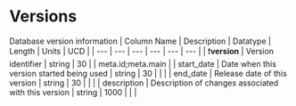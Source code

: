 # Versions
Database version information
| Column Name | Description | Datatype | Length | Units  | UCD |
| --- | --- | --- | --- | --- | --- |
| :exclamation:**version** | Version identifier | string | 30 |  | meta.id;meta.main  |
| start_date | Date when this version started being used | string | 30 |  |   |
| end_date | Release date of this version | string | 30 |  |   |
| description | Description of changes associated with this version | string | 1000 |  |   |

